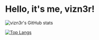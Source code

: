 # Hello, it's me, vizn3r!

![vizn3r's GitHub stats](https://github-readme-stats.vercel.app/api?username=vizn3r&show_icons=false&theme=shades-of-purple)

[![Top Langs](https://github-readme-stats.vercel.app/api/top-langs/?username=vizn3r&layout=compact&theme=shades-of-purple)](https://github.com/anuraghazra/github-readme-stats)
